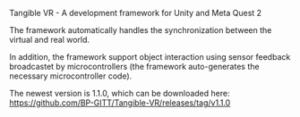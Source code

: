 Tangible VR - A development framework for Unity and Meta Quest 2

The framework automatically handles the synchronization between the virtual and real world.

In addition, the framework support object interaction using sensor feedback broadcastet by microcontrollers (the framework auto-generates the necessary microcontroller code).

The newest version is 1.1.0, which can be downloaded here: https://github.com/BP-GITT/Tangible-VR/releases/tag/v1.1.0
